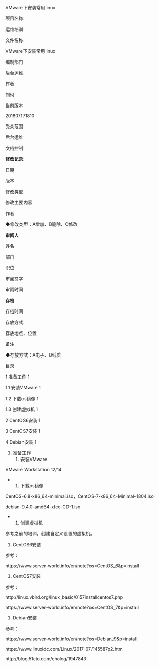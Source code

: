 VMware下安装常用linux

项目名称

运维培训

文件名称

VMware下安装常用linux

编制部门

后台运维

作者

刘珂

当前版本

201807171810

受众范围

后台运维

文档控制

__修改记录__

日期

版本

修改类型

修改主要内容

作者

◆修改类型：A增加、B删除、C修改

__审阅人__

姓名

部门

职位

审阅签字

审阅时间

__存档__

存档时间

存放方式

存放地点、位置

备注

◆存放方式：A电子、B纸质

目录

1 准备工作	1

1\.1 安装VMware	1

1\.2 下载os镜像	1

1\.3 创建虚拟机	1

2 CentOS6安装	1

3 CentOS7安装	1

4 Debian安装	1

1. []()准备工作
	1. []()安装VMware

VMware Workstation 12/14

- 
	1. []()下载os镜像

CentOS\-6\.8\-x86\_64\-minimal\.iso，CentOS\-7\-x86\_64\-Minimal\-1804\.iso

debian\-9\.4\.0\-amd64\-xfce\-CD\-1\.iso

- 
	1. []()创建虚拟机

参考之前的培训，创建自定义设置的虚拟机。

1. []()CentOS6安装

参考：

https://www\.server\-world\.info/en/note?os=CentOS\_6&p=install

1. []()CentOS7安装

参考：

http://linux\.vbird\.org/linux\_basic/0157installcentos7\.php

https://www\.server\-world\.info/en/note?os=CentOS\_7&p=install

1. []()[]()Debian安装

参考：

https://www\.server\-world\.info/en/note?os=Debian\_9&p=install

https://www\.linuxidc\.com/Linux/2017\-07/145587p2\.htm

http://blog\.51cto\.com/eholog/1947843
